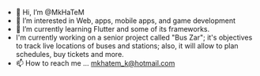 - 👋 Hi, I’m @MkHaTeM
- 👀 I’m interested in Web, apps, mobile apps, and game development
- 🌱 I’m currently learning Flutter and some of its frameworks.
- I'm currently working on a senior project called "Bus Zar"; it's objectives to track live locations of buses and stations; also, it will allow to plan schedules, buy tickets and more.
- 📫 How to reach me ... mkhatem_k@hotmail.com

<!---
MkHaTeM/MkHaTeM is a ✨ special ✨ repository because its `README.md` (this file) appears on your GitHub profile.
You can click the Preview link to take a look at your changes.
--->

